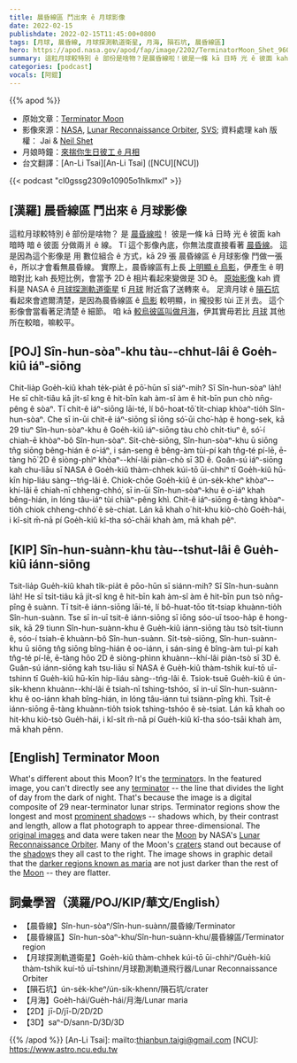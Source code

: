```yaml
---
title: 晨昏線區 鬥出來 ê 月球影像
date: 2022-02-15
publishdate: 2022-02-15T11:45:00+0800
tags: [月球, 晨昏線, 月球探測軌道衛星, 月海, 隕石坑, 晨昏線區]
hero: https://apod.nasa.gov/apod/fap/image/2202/TerminatorMoon_Shet_960.jpg
summary: 這粒月球較特別 ê 部份是啥物？是晨昏線啦！彼是一條 kā 日時 光 ê 彼面 kah 暗時 暗 ê 彼面 分做兩爿 ê 線。
categories: [podcast]
vocals: [阿錕]
---
```


{{% apod %}}

- 原始文章：[Terminator Moon](https://apod.nasa.gov/apod/ap220215.html)
- 影像來源：[NASA](https://www.nasa.gov/), [Lunar Reconnaissance Orbiter](https://lunar.gsfc.nasa.gov/), [SVS](https://svs.gsfc.nasa.gov/); 資料處理 kah 版權： Jai & [Neil Shet](mailto:neilshet@gmail.com)
- 月娘時鐘：[來揣你生日彼工 ê 月相](https://svs.gsfc.nasa.gov/4955)
- 台文翻譯：[An-Li Tsai][An-Li Tsai] ([NCU][NCU])

{{< podcast "cl0gssg2309o10905o1hlkmxl" >}}

## [漢羅] 晨昏線區 鬥出來 ê 月球影像
這粒月球較特別 ê 部份是啥物？
是 [晨昏線啦][terminator 1]！
彼是一條 kā 日時 光 ê 彼面 kah 暗時 暗 ê 彼面 分做兩爿 ê 線。
Tī 這个影像內底，你無法度直接看著 [晨昏線][terminator 2]。
這是因為這个影像是 用 數位組合 ê 方式，kā 29 張 晨昏線區 ê 月球影像 鬥做一張 ê，所以才會看無晨昏線。
實際上，晨昏線區有上長 [上明顯 ê 烏影][prominent shadow]，伊產生 ê 明暗對比 kah 長短比例，會當予 2D ê 相片看起來變做是 3D ê。
[原始影像][original images] kah 資料是 NASA ê [月球探測軌道衛星][Lunar Reconnaissance Orbiter] tī [月球][Moon 1] 附近翕了送轉來 ê。
足濟月球 ê [隕石坑][craters] 看起來會遮爾清楚，是因為晨昏線區 ê [烏影][shadow t] 較明顯，in 攏投影 tùi 正爿去。
這个影像會當看著足清楚 ê 細節。
咱 kā [較烏彼區叫做月海][darker regions known as maria]，伊其實毋若比 [月球][Moon 2] 其他所在較暗，嘛較平。

## [POJ] Sîn-hun-sòaⁿ-khu tàu--chhut-lâi ê Goe̍h-kiû iáⁿ-siōng
Chit-lia̍p Goe̍h-kiû khah te̍k-pia̍t ê pō͘-hūn sī siáⁿ-mih?
Sī Sîn-hun-sòaⁿ la̍h!
He sī chi̍t-tiâu kā ji̍t-sî kng ê hit-bīn kah àm-sî àm ê hit-bīn pun chò nn̄g-pêng ê sòaⁿ.
Tī chit-ê iáⁿ-siōng lāi-té, lí bô-hoat-tō͘ ti̍t-chiap khòaⁿ-tio̍h Sîn-hun-sòaⁿ.
Che sī in-ūi chit-ê iáⁿ-siōng sī iōng só͘-ūi cho͘-ha̍p ê hong-sek, kā 29 tiuⁿ Sîn-hun-sòaⁿ-khu ê Goe̍h-kiû iáⁿ-siōng tàu chò chi̍t-tiuⁿ ê, só͘-í chiah-ē khòaⁿ-bô Sîn-hun-sòaⁿ.
Si̍t-chè-siōng, Sîn-hun-sòaⁿ-khu ū siōng tn̂g siōng bêng-hián ê o͘-iáⁿ, i sán-seng ê bêng-àm tùi-pí kah tn̂g-té pí-lē, ē-tàng hō͘ 2D ê siòng-phìⁿ khòaⁿ--khí-lâi piàn-chò sī 3D ê.
Goân-sú iáⁿ-siōng kah chu-liāu sī NASA ê Goe̍h-kiû thàm-chhek kúi-tō ūi-chhiⁿ tī Goe̍h-kiû hū-kīn hip-liáu sàng--tńg-lâi ê.
Chiok-chōe Goe̍h-kiû ê ún-se̍k-kheⁿ khòaⁿ--khí-lâi ē chiah-nī chheng-chhó͘, sī in-ūi Sîn-hun-sòaⁿ-khu ê o͘-iáⁿ khah bêng-hián, in lóng tâu-iáⁿ tùi chiàⁿ-pêng khì.
Chit-ê iáⁿ-siōng ē-tàng khòaⁿ-tio̍h chiok chheng-chhó͘ ê sè-chiat.
Lán kā khah o͘ hit-khu kiò-chò Goe̍h-hái, i kî-si̍t m̄-nā pí Goe̍h-kiû kî-tha só͘-chāi khah àm, mā khah pêⁿ.

## [KIP] Sîn-hun-suànn-khu tàu--tshut-lâi ê Gue̍h-kiû iánn-siōng
Tsit-lia̍p Gue̍h-kiû khah ti̍k-pia̍t ê pōo-hūn sī siánn-mih?
Sī Sîn-hun-suànn la̍h!
He sī tsi̍t-tiâu kā ji̍t-sî kng ê hit-bīn kah àm-sî àm ê hit-bīn pun tsò nn̄g-pîng ê suànn.
Tī tsit-ê iánn-siōng lāi-té, lí bô-huat-tōo ti̍t-tsiap khuànn-tio̍h Sîn-hun-suànn.
Tse sī in-uī tsit-ê iánn-siōng sī iōng sóo-uī tsoo-ha̍p ê hong-sik, kā 29 tiunn Sîn-hun-suànn-khu ê Gue̍h-kiû iánn-siōng tàu tsò tsi̍t-tiunn ê, sóo-í tsiah-ē khuànn-bô Sîn-hun-suànn.
Si̍t-tsè-siōng, Sîn-hun-suànn-khu ū siōng tn̂g siōng bîng-hián ê oo-iánn, i sán-sing ê bîng-àm tuì-pí kah tn̂g-té pí-lē, ē-tàng hōo 2D ê siòng-phìnn khuànn--khí-lâi piàn-tsò sī 3D ê.
Guân-sú iánn-siōng kah tsu-liāu sī NASA ê Gue̍h-kiû thàm-tshik kuí-tō uī-tshinn tī Gue̍h-kiû hū-kīn hip-liáu sàng--tńg-lâi ê.
Tsiok-tsuē Gue̍h-kiû ê ún-si̍k-khenn khuànn--khí-lâi ē tsiah-nī tshing-tshóo, sī in-uī Sîn-hun-suànn-khu ê oo-iánn khah bîng-hián, in lóng tâu-iánn tuì tsiànn-pîng khì.
Tsit-ê iánn-siōng ē-tàng khuànn-tio̍h tsiok tshing-tshóo ê sè-tsiat.
Lán kā khah oo hit-khu kiò-tsò Gue̍h-hái, i kî-si̍t m̄-nā pí Gue̍h-kiû kî-tha sóo-tsāi khah àm, mā khah pênn.

## [English] Terminator Moon
What's different about this Moon?
It's the [terminator][terminator 1]s.
In the featured image, you can't directly see any [terminator][terminator 2] -- the line that divides the light of day from the dark of night.
That's because the image is a digital composite of 29 near-terminator lunar strips.
Terminator regions show the longest and most [prominent shadow][prominent shadow]s -- shadows which, by their contrast and length, allow a flat photograph to appear three-dimensional.
The [original images][original images] and data were taken near the [Moon][Moon 1] by NASA's [Lunar Reconnaissance Orbiter][Lunar Reconnaissance Orbiter].
Many of the Moon's [craters][craters] stand out because of the [shadow][shadow e]s they all cast to the right.
The image shows in graphic detail that the [darker regions known as maria][darker regions known as maria] are not just darker than the rest of the [Moon][Moon 2] -- they are flatter.

## 詞彙學習（漢羅/POJ/KIP/華文/English）
- 【晨昏線】Sîn-hun-sòaⁿ/Sîn-hun-suànn/晨昏線/Terminator
- 【晨昏線區】Sîn-hun-sòaⁿ-khu/Sîn-hun-suànn-khu/晨昏線區/Terminator region
- 【月球探測軌道衛星】Goe̍h-kiû thàm-chhek kúi-tō ūi-chhiⁿ/Gue̍h-kiû thàm-tshik kuí-tō uī-tshinn/月球勘測軌道飛行器/Lunar Reconnaissance Orbiter
- 【隕石坑】ún-se̍k-kheⁿ/ún-si̍k-khenn/隕石坑/crater
- 【月海】Goe̍h-hái/Gue̍h-hái/月海/Lunar maria
- 【2D】jī-D/jī-D/2D/2D
- 【3D】saⁿ-D/sann-D/3D/3D


{{% /apod %}}
[An-Li Tsai]: mailto:thianbun.taigi@gmail.com
[NCU]: https://www.astro.ncu.edu.tw

[copyright]: https://apod.nasa.gov/apod/fap/lib/about_apod.html#srapply

[terminator 1]:https://en.wikipedia.org/wiki/Terminator_(solar)
[terminator 2]:https://apod.nasa.gov/apod/ap180522.html
[prominent shadow]:https://i.pinimg.com/736x/1e/c4/a9/1ec4a9503ab9fdfaede7f3a6b93e5ba0--light-and-shadow-cat-silhouette.jpg
[original images]:https://svs.gsfc.nasa.gov/4768
[Moon 1]:https://solarsystem.nasa.gov/moons/earths-moon/in-depth/
[Lunar Reconnaissance Orbiter]:https://lunar.gsfc.nasa.gov/about.html
[craters]:https://spaceplace.nasa.gov/impact-crater/en/
[shadow e]:https://apod.nasa.gov/apod/ap211125.html
[shadow t]:https://apod.tw/daily/20211125/
[darker regions known as maria]:https://en.wikipedia.org/wiki/Lunar_mare#/media/File:Moon_names.svg
[Moon 2]:https://moon.nasa.gov/observe-the-moon-night/resources/moon-map/

